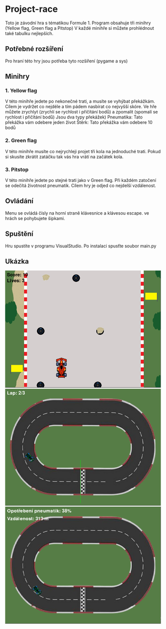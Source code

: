 # Project-race
Toto je závodní hra s tématikou Formule 1. Program obsahuje tři minihry (Yellow flag, Green flag a Pitstop)
V každé minihře si můžete prohlédnout také tabulku nejlepších.


## Potřebné rozšíření
Pro hraní této hry jsou potřeba tyto rozšíření (pygame a sys)


## Minihry
### 1. Yellow flag
V této minihře jedete po nekonečné trati, a musíte se vyhýbat překážkám.
Cílem je vydržet co nejdéle a tím pádem nasbírat co nejvyšší skóre.
Ve hře můžete zrychlyt (zrychlí se rychlost i přičítání bodů) a zpomalit (spomalí se rychlost i přičítání bodů)
Jsou dva typy překážek) Pneumatika: Tato překážka vám odebere jeden život
                        Štěrk: Tato překážka vám odebere 10 bodů

### 2. Green flag
V této minihře musíte co nejrychleji projet tři kola na jednoduché trati.
Pokud si skusíte zkrátit zatáčku tak vás hra vrátí na začátek kola.

### 3. Pitstop
V této minihře jedete po stejné trati jako v Green flag.
Při každém zatočení se odečítá životnost pneumatik.
Cílem hry je odjed co nejdelší vzdálenost.


## Ovládání
Menu se ovládá čísly na horní straně klávesnice a klávesou escape.
ve hrách se pohybujete šipkami.


## Spuštění
Hru spustíte v programu VisualStudio.
Po instalaci spusťte soubor main.py


## Ukázka
![Yellow flag](project_race/YFmenu_picture.png)
![Green flag](project_race/GFmenu_picture.png)
![Pitstop](project_race/Pmenu_picture.png)
